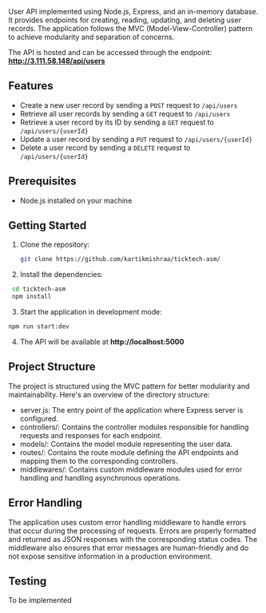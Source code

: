 User API implemented using Node.js, Express, and an in-memory database. It provides endpoints for creating, reading, updating, and deleting user records. The application follows the MVC (Model-View-Controller) pattern to achieve modularity and separation of concerns.

The API is hosted and can be accessed through the endpoint: **http://3.111.58.148/api/users**

## Features

- Create a new user record by sending a `POST` request to `/api/users`
- Retrieve all user records by sending a `GET` request to `/api/users`
- Retrieve a user record by its ID by sending a `GET` request to `/api/users/{userId}`
- Update a user record by sending a `PUT` request to `/api/users/{userId}`
- Delete a user record by sending a `DELETE` request to `/api/users/{userId}`

## Prerequisites

- Node.js installed on your machine

## Getting Started

1. Clone the repository:

   ```bash
   git clone https://github.com/kartikmishraa/ticktech-asm/
   ```

2. Install the dependencies:

```bash
 cd ticktech-asm
 npm install
```

3. Start the application in development mode:

```bash
npm run start:dev
```

4. The API will be available at **http://localhost:5000**

## Project Structure

The project is structured using the MVC pattern for better modularity and maintainability. Here's an overview of the directory structure:

- server.js: The entry point of the application where Express server is configured.
- controllers/: Contains the controller modules responsible for handling requests and responses for each endpoint.
- models/: Contains the model module representing the user data.
- routes/: Contains the route module defining the API endpoints and mapping them to the corresponding controllers.
- middlewares/: Contains custom middleware modules used for error handling and handling asynchronous operations.

## Error Handling

The application uses custom error handling middleware to handle errors that occur during the processing of requests. Errors are properly formatted and returned as JSON responses with the corresponding status codes. The middleware also ensures that error messages are human-friendly and do not expose sensitive information in a production environment.

## Testing

To be implemented
